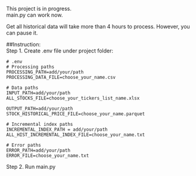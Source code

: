 This project is in progress.<br>
main.py can work now.<br>

Get all historical data will take more than 4 hours to process. However, you can pause it.<br>

##Instruction:<br>
Step 1. Create .env file under project folder:
```
# .env
# Processing paths
PROCESSING_PATH=add/your/path
PROCESSING_DATA_FILE=choose_your_name.csv

# Data paths
INPUT_PATH=add/your/path
ALL_STOCKS_FILE=choose_your_tickers_list_name.xlsx

OUTPUT_PATH=add/your/path
STOCK_HISTORICAL_PRICE_FILE=choose_your_name.parquet

# Incremental index paths
INCREMENTAL_INDEX_PATH = add/your/path
ALL_HIST_INCREMENTAL_INDEX_FILE=choose_your_name.txt

# Error paths
ERROR_PATH=add/your/path
ERROR_FILE=choose_your_name.txt
```

Step 2. Run main.py
